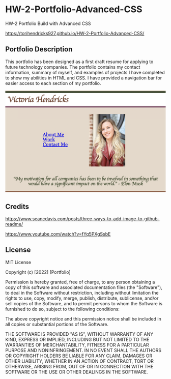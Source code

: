 # HW-2-Portfolio-Advanced-CSS
HW-2 Portfolio Build with Advanced CSS

https://torihendricks927.github.io/HW-2-Portfolio-Advanced-CSS/

## Portfolio Description

This portfolio has been designed as a first draft resume for applying to future technology companies. The portfolio contains my contact information, summary of myself, and examples of projects I have completed to show my abilities in HTML and CSS. I have provided a navigation bar for easier access to each section of my portfolio. 

![Alt text](/assets/images/Screen%20Shot%202022-03-14%20at%206.14.47%20PM.png)

## Credits

https://www.seancdavis.com/posts/three-ways-to-add-image-to-github-readme/

https://www.youtube.com/watch?v=fYq5PXgSsbE

## License

MIT License

Copyright (c) [2022] [Portfolio]

Permission is hereby granted, free of charge, to any person obtaining a copy of this software and associated documentation files (the "Software"), to deal in the Software without restriction, including without limitation the rights to use, copy, modify, merge, publish, distribute, sublicense, and/or sell copies of the Software, and to permit persons to whom the Software is furnished to do so, subject to the following conditions:

The above copyright notice and this permission notice shall be included in all copies or substantial portions of the Software.

THE SOFTWARE IS PROVIDED "AS IS", WITHOUT WARRANTY OF ANY KIND, EXPRESS OR IMPLIED, INCLUDING BUT NOT LIMITED TO THE WARRANTIES OF MERCHANTABILITY, FITNESS FOR A PARTICULAR PURPOSE AND NONINFRINGEMENT. IN NO EVENT SHALL THE AUTHORS OR COPYRIGHT HOLDERS BE LIABLE FOR ANY CLAIM, DAMAGES OR OTHER LIABILITY, WHETHER IN AN ACTION OF CONTRACT, TORT OR OTHERWISE, ARISING FROM, OUT OF OR IN CONNECTION WITH THE SOFTWARE OR THE USE OR OTHER DEALINGS IN THE SOFTWARE.
